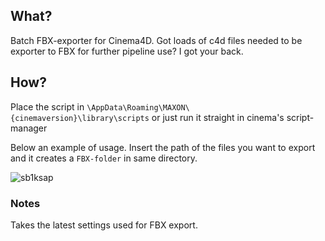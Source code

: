 ## What?
Batch FBX-exporter for Cinema4D. 
Got loads of c4d files needed to be exporter to FBX for further pipeline use? I got your back.


## How?
Place the script in `\AppData\Roaming\MAXON\{cinemaversion}\library\scripts` or just run it straight in cinema's script-manager

Below an example of usage. Insert the path of the files you want to export and it creates a `FBX-folder` in same directory.


![sb1ksap](https://user-images.githubusercontent.com/44348300/50245534-0fd34e80-03d3-11e9-8ada-0a38f7686486.gif)

### Notes

Takes the latest settings used for FBX export. 
